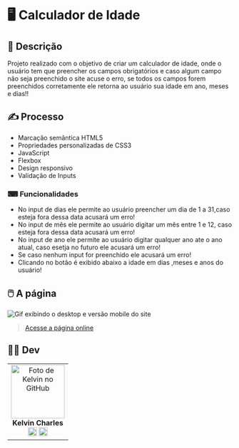 # 🖥️ Calculador de Idade


## 📜 Descrição
Projeto realizado com o objetivo de criar um calculador de idade, onde o usuário tem que preencher os campos obrigatórios e caso algum campo não seja preenchido o site acuse o erro, se todos os campos forem preenchidos corretamente ele retorna ao usuário sua idade em ano, meses e dias!!



## ✍️ Processo
- Marcação semântica HTML5
- Propriedades personalizadas de CSS3
- JavaScript
- Flexbox  
- Design responsivo
- Validação de Inputs

### ⌨ Funcionalidades

- No input de dias ele permite ao usuário preencher um dia de 1 a 31,caso esteja fora dessa data acusará um erro!
- No input de mês ele permite ao usuário digitar um mês entre 1 e 12, caso esteja fora dessa data acusará um erro!
- No input de ano ele permite ao usuário digitar qualquer ano ate o ano atual, caso esetja no futuro ele acusará um erro!
- Se caso nenhum input for preenchido ele acusará um erro!
- Clicando no botão é exibido abaixo a idade em dias ,meses e anos do usuário!

    
## 🖱️ A página
<img src="src/gif/gif.gif" alt="Gif exibindo o desktop e versão mobile do site">    

> <a href="https://validacao-de-formulario-zeta.vercel.app/" target= "_blank">Acesse a página online</a>  


## 👩‍💻 Dev
<table align="center">
    <tr>   
     <td align="center">
            <div>
                <img src="https://avatars.githubusercontent.com/u/110488969?v=4" width="120px;" alt="Foto de Kelvin no GitHub"/><br>
                <b> Kelvin Charles </b><br>
                <a href="https://www.linkedin.com/in/kelvin-charles/" alt="Linkedin"><img src="https://img.shields.io/badge/LinkedIn-0077B5?style=for-the-badge&logo=linkedin&logoColor=white" height="20"></a>
                <a href="https://github.com/kelvincharlesdev" alt="GitHub"><img src="https://img.shields.io/badge/GitHub-100000?style=for-the-badge&logo=github&logoColor=white" height="20"></a>
            </div>
        </td> 
    </tr>
</table>